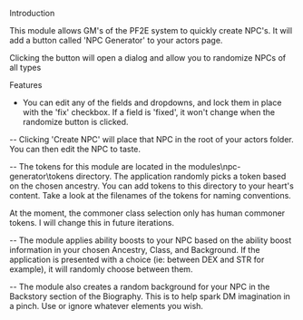 Introduction

This module allows GM's of the PF2E system to quickly create NPC's.  It will add a button called 'NPC Generator' to your actors page.  

Clicking the button will open a dialog and allow you to randomize NPCs of all types

Features

- You can edit any of the fields and dropdowns, and lock them in place with the 'fix' checkbox.  If a field is 'fixed', it won't change when the randomize button is clicked.

-- Clicking 'Create NPC' will place that NPC in the root of your actors folder.  You can then edit the NPC to taste.

-- The tokens for this module are located in the modules\npc-generator\tokens directory.  The application randomly picks a token based on the chosen ancestry. You can add tokens to this directory to your heart's content.  Take a look at the filenames of the tokens for naming conventions.

At the moment, the commoner class selection only has human commoner tokens.  I will change this in future iterations.

-- The module applies ability boosts to your NPC based on the ability boost information in your chosen Ancestry, Class, and Background.  If the application is presented with a choice (ie: between DEX and STR for example), it will randomly choose between them.

-- The module also creates a random background for your NPC in the Backstory section of the Biography.  This is to help spark DM imagination in a pinch.  Use or ignore whatever elements you wish.



